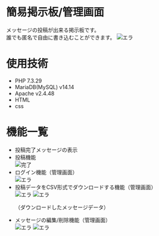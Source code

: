 # 簡易掲示板/管理画面
<p>
  メッセージの投稿が出来る掲示板です。
  <br>誰でも匿名で自由に書き込むことができます。
<img src="https://user-images.githubusercontent.com/87677449/137827385-6b0aa575-e682-4a56-83dc-80a27284cc55.png" alt="エラ">

# 使用技術
<ul>
  <li>PHP 7.3.29</li>
  <li>MariaDB(MySQL) v14.14</li>
  <li>Apache v2.4.48  </li>
  <li>HTML</li>
  <li>css</li>
</ul>

# 機能一覧
<ul>
  <li>投稿完了メッセージの表示</li>
  <li>投稿機能</li>
  <img src="https://user-images.githubusercontent.com/87677449/137825072-d965a0aa-4ea6-4e7a-bdf4-f1eff66a9228.png" alt="完了">
  <li>ログイン機能（管理画面）</li>
  <img src="https://user-images.githubusercontent.com/87677449/137828343-c876381a-a7ec-470a-83aa-72c719bd9eec.png" alt="エラ">
  <li>投稿データをCSV形式でダウンロードする機能（管理画面）</li>
  <img src="https://user-images.githubusercontent.com/87677449/137839829-54a47d71-9177-4ffe-9d9d-c26d1923e5a2.png" alt="エラ">
  <img src="https://user-images.githubusercontent.com/87677449/137840945-f81f0341-7147-4c6f-bdd2-206a9010d892.png" alt="エラ">
  <p>（ダウンロードしたメッセージデータ）</p>
  <li>メッセージの編集/削除機能（管理画面）</li>
  <img src="https://user-images.githubusercontent.com/87677449/137843507-9fc9cd96-7a83-48c1-a08b-e9265bbf1fcc.png" alt="エラ">
  <img src="https://user-images.githubusercontent.com/87677449/137843905-6bf6e942-0025-4bdb-a24b-62eafc5aacaa.png" alt="エラ"
</ul>
  

